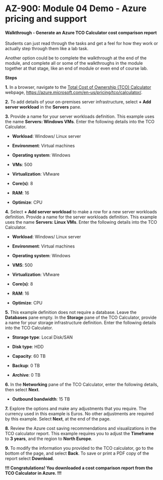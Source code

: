 # AZ-900: Module 04 Demo - Azure pricing and support

#### Walkthrough - Generate an Azure TCO Calculator cost comparison report

Students can just read through the tasks and get a feel for how they work or actually step through them like a lab task.

Another option could be to complete the walkthrough at the end of the module, and complete all or some of the walkthroughs in the module together at that stage, like an end of module or even end of course lab.

**Steps**

**1.** In a browser, navigate to the [Total Cost of Ownership (TCO) Calculator](https://azure.microsoft.com/en-us/pricing/tco/calculator/) webpage, https://azure.microsoft.com/en-us/pricing/tco/calculator/.

**2.** To add details of your on-premises server infrastructure, select **+ Add server workload** in the **Servers** pane.

**3.** Provide a name for your server workloads definition. This example uses the name **Servers: Windows VMs**. Enter the following details into the TCO Calculator.

- **Workload**: Windows/ Linux server 

- **Environment**: Virtual machines 

- **Operating system**: Windows 

- **VMs**: 500

- **Virtualization**: VMware

- **Core(s)**: 8

- **RAM**: 16

- **Optimize**: CPU 

**4.** Select **+ Add server workload** to make a row for a new server workloads definition. Provide a name for the server workloads definition. This example uses the name **Servers: Linux VMs**. Enter the following details into the TCO Calculator.

- **Workload**: Windows/ Linux server
- **Environment**: Virtual machines 

- **Operating system**: Windows 

- **VMS**: 500

- **Virtualization**: VMware

- **Core(s)**: 8

- **RAM**: 16

- **Optimize**: CPU 

**5.** This example definition does not require a database. Leave the **Databases** pane empty. In the **Storage** pane of the TCO Calculator, provide a name for your storage infrastructure definition. Enter the following details into the TCO Calculator.

- **Storage type**: Local Disk/SAN  

- **Disk type**: HDD

- **Capacity**: 60 TB 

- **Backup**: 0 TB 

- **Archive**: 0 TB 

**6.** In the **Networking** pane of the TCO Calculator, enter the following details, then select **Next**.

- **Outbound bandwidth**: 15 TB 

**7.** Explore the options and make any adjustments that you require. The currency used in this example is Euros. No other adjustments are required by this example. Select **Next**, at the end of the page.

**8.** Review the Azure cost saving recommendations and visualizations in the TCO calculator report. This example requires you to adjust the **Timeframe** to **3 years**, and the region to **North Europe**.

**9.** To modify the information you provided to the TCO calculator, go to the bottom of the page, and select **Back**. To save or print a PDF copy of the report select **Download**.



**!!! Congratulations! You downloaded a cost comparison report from the TCO Calculator in Azure. !!!**